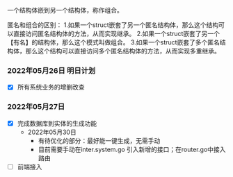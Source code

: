 一个结构体嵌到另一个结构体，称作组合。

匿名和组合的区别：
1.如果一个struct嵌套了另一个匿名结构体，那么这个结构可以直接访问匿名结构体的方法，从而实现继承。
2.如果一个struct嵌套了另一个【有名】的结构体，那么这个模式叫做组合。
3.如果一个struct嵌套了多个匿名结构体，那么这个结构可以直接访问多个匿名结构体的方法，从而实现多重继承。

### 2022年05月26日 明日计划

- [x] 所有系统业务的增删改查

### 2022年05月27日

- [x] 完成数据库到实体的生成功能
  - 2022年05月30日
    - 有待优化的部分：最好能一键生成，无需手动
    - 目前需要手动在inter.system.go 引入新增的接口；在router.go中接入路由
- [ ] 前端接入
